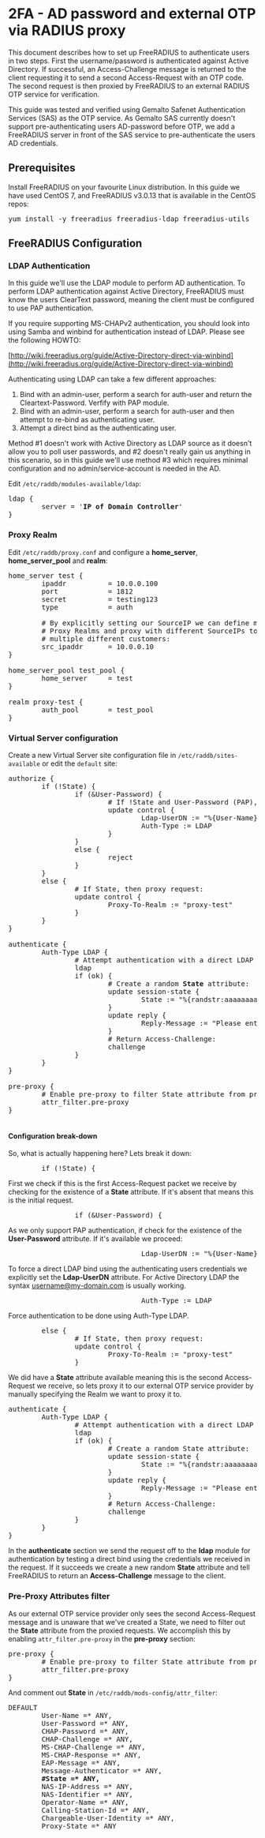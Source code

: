 # 2FA - AD password and external OTP via RADIUS proxy

This document describes how to set up FreeRADIUS to authenticate users in two steps. First the username/password is authenticated against Active Directory. If successful, an Access-Challenge message is returned to the client requesting it to send a second Access-Request with an OTP code. The second request is then proxied by FreeRADIUS to an external RADIUS OTP service for verification.

This guide was tested and verified using Gemalto Safenet Authentication Services (SAS) as the OTP service. As Gemalto SAS currently doesn't support pre-authenticating users AD-password before OTP, we add a FreeRADIUS server in front of the SAS service to pre-authenticate the users AD credentials.

## Prerequisites

Install FreeRADIUS on your favourite Linux distribution. In this guide we have used CentOS 7, and FreeRADIUS v3.0.13 that is available in the CentOS repos:

<pre>
yum install -y freeradius freeradius-ldap freeradius-utils
</pre>

## FreeRADIUS Configuration

### LDAP Authentication

In this guide we'll use the LDAP module to perform AD authentication. To perform LDAP authentication against Active Directory, FreeRADIUS must know the users ClearText password, meaning the client must be configured to use PAP authentication. 

If you require supporting MS-CHAPv2 authentication, you should look into using Samba and winbind for authentication instead of LDAP. Please see the following HOWTO:

[http://wiki.freeradius.org/guide/Active-Directory-direct-via-winbind](http://wiki.freeradius.org/guide/Active-Directory-direct-via-winbind)

Authenticating using LDAP can take a few different approaches:

1. Bind with an admin-user, perform a search for auth-user and return the Cleartext-Password. Verfify with PAP module.
2. Bind with an admin-user, perform a search for auth-user and then attempt to re-bind as authenticating user.
3. Attempt a direct bind as the authenticating user.

Method #1 doesn't work with Active Directory as LDAP source as it doesn't allow you to poll user passwords, and #2 doesn't really gain us anything in this scenario, so in this guide we'll use method #3 which requires minimal configuration and no admin/service-account is needed in the AD.

Edit `/etc/raddb/modules-available/ldap`:

<pre>
ldap {
        server = '<b>IP of Domain Controller</b>'
}
</pre>

### Proxy Realm

Edit `/etc/raddb/proxy.conf` and configure a <b>home_server</b>, <b>home_server_pool</b> and <b>realm</b>:

<pre>
home_server test {
        ipaddr          = 10.0.0.100
        port            = 1812
        secret          = testing123
        type            = auth

        # By explicitly setting our SourceIP we can define multiple different 
        # Proxy Realms and proxy with different SourceIPs to differentiate between
        # multiple different customers:
        src_ipaddr      = 10.0.0.10
}

home_server_pool test_pool {
        home_server     = test
}

realm proxy-test {
        auth_pool       = test_pool
}
</pre>

### Virtual Server configuration

Create a new Virtual Server site configuration file in `/etc/raddb/sites-available` or edit the `default` site:

<pre>
authorize {
        if (!State) {
                if (&User-Password) {
                        # If !State and User-Password (PAP), then force LDAP:
                        update control {
                                Ldap-UserDN := "%{User-Name}@my-domain.com"
                                Auth-Type := LDAP
                        }
                }
                else {
                        reject
                }
        }
        else {
                # If State, then proxy request:
                update control {
                        Proxy-To-Realm := "proxy-test"
                }
        }
}

authenticate {
        Auth-Type LDAP {
                # Attempt authentication with a direct LDAP bind:
                ldap
                if (ok) {
                        # Create a random <b>State</b> attribute:
                        update session-state {
                                State := "%{randstr:aaaaaaaaaaaaaaaa}"
                        }
                        update reply {
                                Reply-Message := "Please enter OTP"
                        }
                        # Return Access-Challenge:
                        challenge
                }
        }
}

pre-proxy {
        # Enable pre-proxy to filter State attribute from proxied requests:
        attr_filter.pre-proxy
}

</pre>

#### Configuration break-down

So, what is actually happening here? Lets break it down:

<pre>
        if (!State) {
</pre>

First we check if this is the first Access-Request packet we receive by checking for the existence of a <b>State</b> attribute. If it's absent that means this is the initial request.

<pre>
                if (&User-Password) {
</pre>

As we only support PAP authentication, if check for the existence of the <b>User-Password</b> attribute. If it's available we proceed:

<pre>
                                Ldap-UserDN := "%{User-Name}@my-domain.com"
</pre>

To force a direct LDAP bind using the authenticating users credentials we explicitly set the <b>Ldap-UserDN</b> attribute. For Active Directory LDAP the syntax username@my-domain.com is usually working.

<pre>
                                Auth-Type := LDAP
</pre>

Force authentication to be done using Auth-Type LDAP.

<pre>
        else {
                # If State, then proxy request:
                update control {
                        Proxy-To-Realm := "proxy-test"
                }
</pre>

We did have a <b>State</b> attribute available meaning this is the second Access-Request we receive, so lets proxy it to our external OTP service provider by manually specifying the Realm we want to proxy it to.

<pre>
authenticate {
        Auth-Type LDAP {
                # Attempt authentication with a direct LDAP bind:
                ldap
                if (ok) {
                        # Create a random State attribute:
                        update session-state {
                                State := "%{randstr:aaaaaaaaaaaaaaaa}"
                        }
                        update reply {
                                Reply-Message := "Please enter OTP"
                        }
                        # Return Access-Challenge:
                        challenge
                }
        }
}
</pre>

In the <b>authenticate</b> section we send the request off to the <b>ldap</b> module for authentication by testing a direct bind using the credentials we received in the request. If it succeeds we create a new random <b>State</b> attribute and tell FreeRADIUS to return an <b>Access-Challenge</b> message to the client.

### Pre-Proxy Attributes filter

As our external OTP service provider only sees the second Access-Request message and is unaware that we've created a State, we need to filter out the <b>State</b> attribute from the proxied requests. We accomplish this by enabling `attr_filter.pre-proxy` in the <b>pre-proxy</b> section:

<pre>
pre-proxy {
        # Enable pre-proxy to filter State attribute from proxied requests:
        attr_filter.pre-proxy
}
</pre>

And comment out <b>State</b> in `/etc/raddb/mods-config/attr_filter`:

<pre>
DEFAULT
        User-Name =* ANY,
        User-Password =* ANY,
        CHAP-Password =* ANY,
        CHAP-Challenge =* ANY,
        MS-CHAP-Challenge =* ANY,
        MS-CHAP-Response =* ANY,
        EAP-Message =* ANY,
        Message-Authenticator =* ANY,
        <b>#State =* ANY,</b>
        NAS-IP-Address =* ANY,
        NAS-Identifier =* ANY,
        Operator-Name =* ANY,
        Calling-Station-Id =* ANY,
        Chargeable-User-Identity =* ANY,
        Proxy-State =* ANY
</pre>